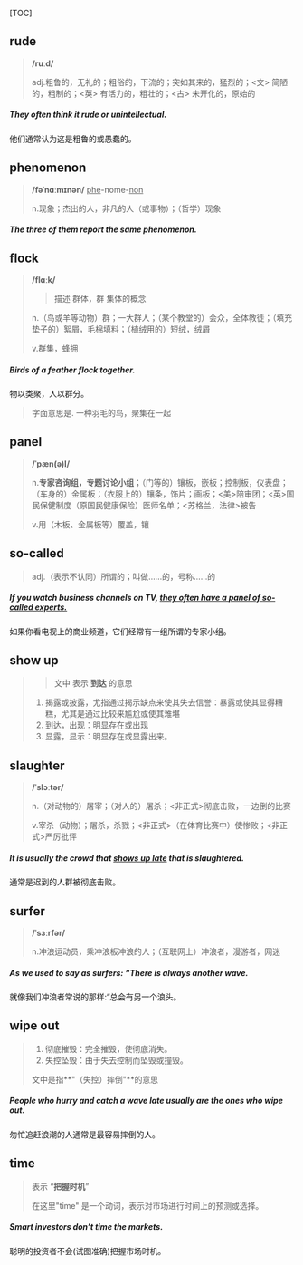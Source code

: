 [TOC]

## rude

> **/ruːd/**
>
> adj.粗鲁的，无礼的；粗俗的，下流的；突如其来的，猛烈的；<文> 简陋的，粗制的；<英> 有活力的，粗壮的；<古> 未开化的，原始的

##### They often think it **rude** or unintellectual.

他们通常认为这是粗鲁的或愚蠢的。

## phenomenon

> **/fəˈnɑːmɪnən/**	<u>phe</u>-nome-<u>non</u>
>
> n.现象；杰出的人，非凡的人（或事物）；（哲学）现象

##### The three of them report the same **phenomenon**.

## flock

> **/flɑːk/**
>
> > 描述 群体，群  集体的概念
>
> n.（鸟或羊等动物）群；一大群人；（某个教堂的）会众，全体教徒；（填充垫子的）絮屑，毛棉填料；（植绒用的）短绒，绒屑
>
> v.群集，蜂拥

##### Birds of a feather **flock** together.

物以类聚，人以群分。

> 字面意思是. 一种羽毛的鸟，聚集在一起

## panel

> **/ˈpæn(ə)l/**
>
> n.**专家咨询组，专题讨论小组**；（门等的）镶板，嵌板；控制板，仪表盘；（车身的）金属板；（衣服上的）镶条，饰片；画板；<美>陪审团；<英>国民保健制度（原国民健康保险）医师名单；<苏格兰，法律>被告
>
> v.用（木板、金属板等）覆盖，镶

## so-called

> adj.（表示不认同）所谓的；叫做……的，号称……的

##### If you watch business channels on TV, <u>they often have a **panel** of **so-called** experts.</u> 

如果你看电视上的商业频道，它们经常有一组所谓的专家小组。

## show up

> > 文中 表示 **到达** 的意思
>
> 1. 揭露或披露，尤指通过揭示缺点来使其失去信誉：暴露或使其显得糟糕，尤其是通过比较来尴尬或使其难堪
> 2. 到达，出现：明显存在或出现
> 3. 显露，显示：明显存在或显露出来。

## slaughter

> **/ˈslɔːtər/**
>
> n.（对动物的）屠宰；（对人的）屠杀；<非正式>彻底击败，一边倒的比赛
>
> v.宰杀（动物）；屠杀，杀戮；<非正式>（在体育比赛中）使惨败；<非正式>严厉批评

##### It is usually the crowd that <u>**shows up** late</u> that is **slaughtered**.

通常是迟到的人群被彻底击败。

## surfer

> **/ˈsɜːrfər/**
>
> n.冲浪运动员，乘冲浪板冲浪的人；（互联网上）冲浪者，漫游者，网迷

##### As we used to say as **surfers**: “There is always another wave.

就像我们冲浪者常说的那样:“总会有另一个浪头。

## wipe out

> 1. 彻底摧毁：完全摧毁，使彻底消失。
> 2. 失控坠毁：由于失去控制而坠毁或撞毁。
>
> 文中是指**"（失控）摔倒"**的意思

##### People who hurry and catch a wave late usually are the ones who **wipe out.**

匆忙追赶浪潮的人通常是最容易摔倒的人。

## time

>  表示  “**把握时机**”
>
> 在这里"time" 是一个动词，表示对市场进行时间上的预测或选择。

##### Smart investors don’t **time** the markets. 

聪明的投资者不会(试图准确)把握市场时机。